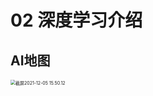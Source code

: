 # 02 深度学习介绍

## AI地图

<img src="/Users/hanyixiao/Library/Application Support/typora-user-images/截屏2021-12-05 15.50.12.png" alt="截屏2021-12-05 15.50.12" style="zoom:50%;" />

